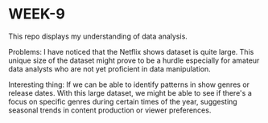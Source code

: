 # WEEK-9
This repo displays my understanding of data analysis.



Problems:
I have noticed that the Netflix shows dataset is quite large. This unique size of the dataset might prove to be a hurdle especially for amateur data analysts who are not yet proficient in data manipulation. 

Interesting thing:
If we can be able to  identify patterns in show genres or release dates. With this large dataset, we might be able to see if there's a focus on specific genres during certain times of the year, suggesting seasonal trends in content production or viewer preferences.
